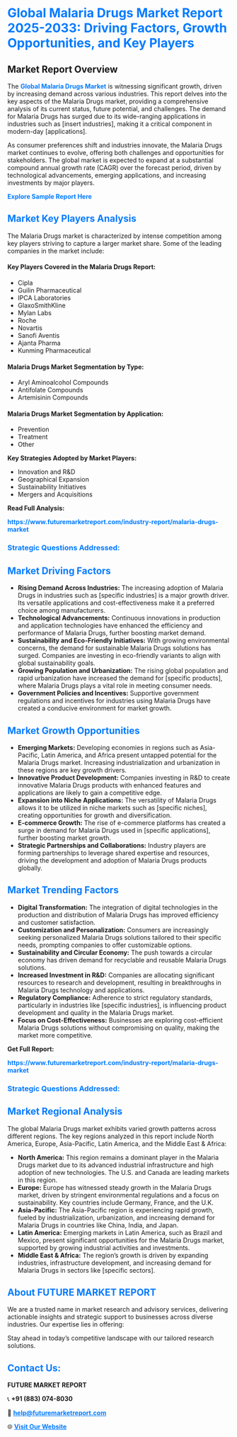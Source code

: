 <h1 style="color: #007BFF;">Global Malaria Drugs Market Report 2025-2033: Driving Factors, Growth Opportunities, and Key Players</h1>

<section id="overview">
<h2>Market Report Overview</h2>
<p>The <a href="https://www.futuremarketreport.com/industry-report/malaria-drugs-market" style="color: #007BFF; text-decoration: none;"><strong>Global Malaria Drugs Market</strong></a> is witnessing significant growth, driven by increasing demand across various industries. This report delves into the key aspects of the Malaria Drugs market, providing a comprehensive analysis of its current status, future potential, and challenges. The demand for Malaria Drugs has surged due to its wide-ranging applications in industries such as [insert industries], making it a critical component in modern-day [applications].</p>
<p>As consumer preferences shift and industries innovate, the Malaria Drugs market continues to evolve, offering both challenges and opportunities for stakeholders. The global market is expected to expand at a substantial compound annual growth rate (CAGR) over the forecast period, driven by technological advancements, emerging applications, and increasing investments by major players.</p>
</section>

<section id="overview">
<p><a href="https://www.futuremarketreport.com/request-sample/reportId=58348" style="color: #007BFF; text-decoration: none;"><strong>Explore Sample Report Here</strong></a></p>
</section>

<section id="key-players">
<h2 style="color: #007BFF;">Market Key Players Analysis</h2>
<p>The Malaria Drugs market is characterized by intense competition among key players striving to capture a larger market share. Some of the leading companies in the market include:</p>
<h4>Key Players Covered in the Malaria Drugs Report:</h4>
<ul><li>Cipla</li><li>Guilin Pharmaceutical</li><li>IPCA Laboratories</li><li>GlaxoSmithKline</li><li>Mylan Labs</li><li>Roche</li><li>Novartis</li><li>Sanofi Aventis</li><li>Ajanta Pharma</li><li>Kunming Pharmaceutical</li></ul>
<h4>Malaria Drugs Market Segmentation by Type:</h4>
<ul><li>Aryl Aminoalcohol Compounds</li><li>Antifolate Compounds</li><li>Artemisinin Compounds</li></ul>

<h4>Malaria Drugs Market Segmentation by Application:</h4>
<ul><li>Prevention</li><li>Treatment</li><li>Other</li></ul>
<p><strong>Key Strategies Adopted by Market Players:</strong></p>
<ul>
<li>Innovation and R&D</li>
<li>Geographical Expansion</li>
<li>Sustainability Initiatives</li>
<li>Mergers and Acquisitions</li>
</ul>
</section>

<section>
<p><strong>Read Full Analysis: </strong></p><a href="https://www.futuremarketreport.com/industry-report/malaria-drugs-market" style="color: #007BFF; text-decoration: none;"><strong>https://www.futuremarketreport.com/industry-report/malaria-drugs-market</strong></a>
<h3 style="color: #007BFF;">Strategic Questions Addressed:</h3>
</section>

<section id="driving-factors">
<h2 style="color: #007BFF;">Market Driving Factors</h2>
<ul>
<li><strong>Rising Demand Across Industries:</strong> The increasing adoption of Malaria Drugs in industries such as [specific industries] is a major growth driver. Its versatile applications and cost-effectiveness make it a preferred choice among manufacturers.</li>
<li><strong>Technological Advancements:</strong> Continuous innovations in production and application technologies have enhanced the efficiency and performance of Malaria Drugs, further boosting market demand.</li>
<li><strong>Sustainability and Eco-Friendly Initiatives:</strong> With growing environmental concerns, the demand for sustainable Malaria Drugs solutions has surged. Companies are investing in eco-friendly variants to align with global sustainability goals.</li>
<li><strong>Growing Population and Urbanization:</strong> The rising global population and rapid urbanization have increased the demand for [specific products], where Malaria Drugs plays a vital role in meeting consumer needs.</li>
<li><strong>Government Policies and Incentives:</strong> Supportive government regulations and incentives for industries using Malaria Drugs have created a conducive environment for market growth.</li>
</ul>
</section>

<section id="growth-opportunities">
<h2 style="color: #007BFF;">Market Growth Opportunities</h2>
<ul>
<li><strong>Emerging Markets:</strong> Developing economies in regions such as Asia-Pacific, Latin America, and Africa present untapped potential for the Malaria Drugs market. Increasing industrialization and urbanization in these regions are key growth drivers.</li>
<li><strong>Innovative Product Development:</strong> Companies investing in R&D to create innovative Malaria Drugs products with enhanced features and applications are likely to gain a competitive edge.</li>
<li><strong>Expansion into Niche Applications:</strong> The versatility of Malaria Drugs allows it to be utilized in niche markets such as [specific niches], creating opportunities for growth and diversification.</li>
<li><strong>E-commerce Growth:</strong> The rise of e-commerce platforms has created a surge in demand for Malaria Drugs used in [specific applications], further boosting market growth.</li>
<li><strong>Strategic Partnerships and Collaborations:</strong> Industry players are forming partnerships to leverage shared expertise and resources, driving the development and adoption of Malaria Drugs products globally.</li>
</ul>
</section>

<section id="trending-factors">
<h2 style="color: #007BFF;">Market Trending Factors</h2>
<ul>
<li><strong>Digital Transformation:</strong> The integration of digital technologies in the production and distribution of Malaria Drugs has improved efficiency and customer satisfaction.</li>
<li><strong>Customization and Personalization:</strong> Consumers are increasingly seeking personalized Malaria Drugs solutions tailored to their specific needs, prompting companies to offer customizable options.</li>
<li><strong>Sustainability and Circular Economy:</strong> The push towards a circular economy has driven demand for recyclable and reusable Malaria Drugs solutions.</li>
<li><strong>Increased Investment in R&D:</strong> Companies are allocating significant resources to research and development, resulting in breakthroughs in Malaria Drugs technology and applications.</li>
<li><strong>Regulatory Compliance:</strong> Adherence to strict regulatory standards, particularly in industries like [specific industries], is influencing product development and quality in the Malaria Drugs market.</li>
<li><strong>Focus on Cost-Effectiveness:</strong> Businesses are exploring cost-efficient Malaria Drugs solutions without compromising on quality, making the market more competitive.</li>
</ul>
</section>

<section>
<p><strong>Get Full Report: </strong></p><a href="https://www.futuremarketreport.com/industry-report/malaria-drugs-market" style="color: #007BFF; text-decoration: none;"><strong>https://www.futuremarketreport.com/industry-report/malaria-drugs-market</strong></a>
<h3 style="color: #007BFF;">Strategic Questions Addressed:</h3>
</section>


<section id="regional-analysis">
<h2 style="color: #007BFF;">Market Regional Analysis</h2>
<p>The global Malaria Drugs market exhibits varied growth patterns across different regions. The key regions analyzed in this report include North America, Europe, Asia-Pacific, Latin America, and the Middle East & Africa:</p>
<ul>
<li><strong>North America:</strong> This region remains a dominant player in the Malaria Drugs market due to its advanced industrial infrastructure and high adoption of new technologies. The U.S. and Canada are leading markets in this region.</li>
<li><strong>Europe:</strong> Europe has witnessed steady growth in the Malaria Drugs market, driven by stringent environmental regulations and a focus on sustainability. Key countries include Germany, France, and the U.K.</li>
<li><strong>Asia-Pacific:</strong> The Asia-Pacific region is experiencing rapid growth, fueled by industrialization, urbanization, and increasing demand for Malaria Drugs in countries like China, India, and Japan.</li>
<li><strong>Latin America:</strong> Emerging markets in Latin America, such as Brazil and Mexico, present significant opportunities for the Malaria Drugs market, supported by growing industrial activities and investments.</li>
<li><strong>Middle East & Africa:</strong> The region’s growth is driven by expanding industries, infrastructure development, and increasing demand for Malaria Drugs in sectors like [specific sectors].</li>
</ul>
</section>

<footer>
<h2 style="color: #007BFF;">About FUTURE MARKET REPORT</h2>
<p>We are a trusted name in market research and advisory services, delivering actionable insights and strategic support to businesses across diverse industries. Our expertise lies in offering:</p>

<p>Stay ahead in today’s competitive landscape with our tailored research solutions.</p>

<h2 style="color: #007BFF;">Contact Us:</h2>
<p><strong>FUTURE MARKET REPORT</strong></p>
<p>📞 <strong>+91 (883) 074-8030</strong></p>
<p>📧 <strong><a href="mailto:help@futuremarketreport.com" style="color: #007BFF;">help@futuremarketreport.com</a></strong></p>
<p>🌐 <strong><a href="https://www.futuremarketreport.com/" style="color: #007BFF;">Visit Our Website</a></strong></p>
</footer>